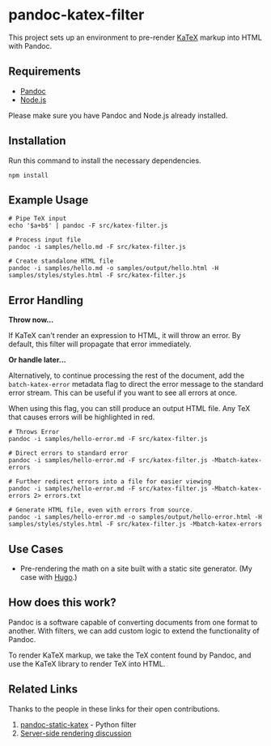 # pandoc-katex-filter

This project sets up an environment to pre-render [KaTeX](https://katex.org/) markup into HTML with Pandoc. 

## Requirements
- [Pandoc](https://pandoc.org/)
- [Node.js](https://nodejs.org/en/)

Please make sure you have Pandoc and Node.js already installed.

## Installation

Run this command to install the necessary dependencies.

```
npm install
```

## Example Usage

```
# Pipe TeX input
echo '$a+b$' | pandoc -F src/katex-filter.js

# Process input file
pandoc -i samples/hello.md -F src/katex-filter.js

# Create standalone HTML file
pandoc -i samples/hello.md -o samples/output/hello.html -H samples/styles/styles.html -F src/katex-filter.js
```

## Error Handling

**Throw now...**

If KaTeX can't render an expression to HTML, it will throw an error. By default, this filter will propagate that error immediately.

**Or handle later...**

Alternatively, to continue processing the rest of the document, add the `batch-katex-error` metadata flag to direct the error message to the standard error stream. This can be useful if you want to see all errors at once.

When using this flag, you can still produce an output HTML file. Any TeX that causes errors will be highlighted in red.

```
# Throws Error
pandoc -i samples/hello-error.md -F src/katex-filter.js

# Direct errors to standard error
pandoc -i samples/hello-error.md -F src/katex-filter.js -Mbatch-katex-errors

# Further redirect errors into a file for easier viewing
pandoc -i samples/hello-error.md -F src/katex-filter.js -Mbatch-katex-errors 2> errors.txt

# Generate HTML file, even with errors from source.
pandoc -i samples/hello-error.md -o samples/output/hello-error.html -H samples/styles/styles.html -F src/katex-filter.js -Mbatch-katex-errors
```

## Use Cases
- Pre-rendering the math on a site built with a static site generator. (My case with [Hugo](https://gohugo.io/).)

## How does this work?
Pandoc is a software capable of converting documents from one format to another. With filters, we can add custom logic to extend the functionality of Pandoc.

To render KaTeX markup, we take the TeX content found by Pandoc, and use the KaTeX library to render TeX into HTML.

## Related Links
Thanks to the people in these links for their open contributions.
1) [pandoc-static-katex](https://github.com/Zaharid/pandoc_static_katex) - Python filter
2) [Server-side rendering discussion](https://github.com/jgm/pandoc/issues/6651)
